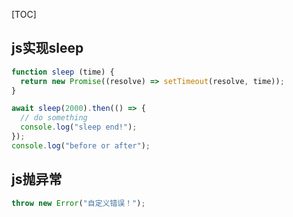 [TOC]



## js实现sleep

```javascript
function sleep (time) {
  return new Promise((resolve) => setTimeout(resolve, time));
}

await sleep(2000).then(() => {
  // do something
  console.log("sleep end!");
});
console.log("before or after");
```



## js抛异常

```javascript
throw new Error("自定义错误！");
```



